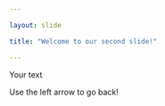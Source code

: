 ```yaml
---

layout: slide

title: "Welcome to our second slide!"

---
```

	
Your text
	
Use the left arrow to go back!
    
